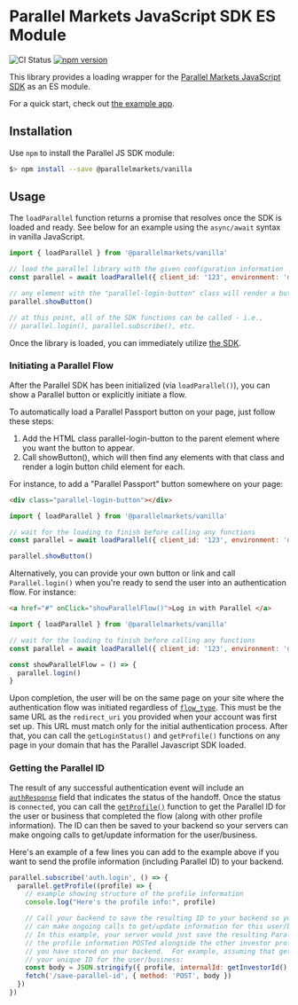 # Parallel Markets JavaScript SDK ES Module

![CI Status](https://github.com/parallel-markets/parallel-js/workflows/ci/badge.svg)
[![npm version](https://img.shields.io/npm/v/@parallelmarkets/vanilla.svg?style=flat-square)](https://www.npmjs.com/package/@parallelmarkets/vanilla)

This library provides a loading wrapper for the [Parallel Markets JavaScript SDK](https://developer.parallelmarkets.com/docs/javascript) as an ES module.

For a quick start, check out [the example app](https://github.com/parallel-markets/parallel-js/tree/master/examples/webpack).

## Installation

Use `npm` to install the Parallel JS SDK module:

```sh
$> npm install --save @parallelmarkets/vanilla
```

## Usage

The `loadParallel` function returns a promise that resolves once the SDK is loaded and ready. See below for an example using the `async/await` syntax in vanilla JavaScript.

```js
import { loadParallel } from '@parallelmarkets/vanilla'

// load the parallel library with the given configuration information
const parallel = await loadParallel({ client_id: '123', environment: 'demo' })

// any element with the "parallel-login-button" class will render a button
parallel.showButton()

// at this point, all of the SDK functions can be called - i.e.,
// parallel.login(), parallel.subscribe(), etc.
```

Once the library is loaded, you can immediately utilize [the SDK](https://developer.parallelmarkets.com/docs/javascript/sdk).

### Initiating a Parallel Flow

After the Parallel SDK has been initialized (via `loadParallel()`), you can show a Parallel button or explicitly initiate a flow.

To automatically load a Parallel Passport button on your page, just follow these steps:

1. Add the HTML class parallel-login-button to the parent element where you want the button to appear.
1. Call showButton(), which will then find any elements with that class and render a login button child element for each.

For instance, to add a "Parallel Passport" button somewhere on your page:

```html
<div class="parallel-login-button"></div>
```

```js
import { loadParallel } from '@parallelmarkets/vanilla'

// wait for the loading to finish before calling any functions
const parallel = await loadParallel({ client_id: '123', environment: 'demo', flow_type: 'overlay' })

parallel.showButton()
```

Alternatively, you can provide your own button or link and call `Parallel.login()` when you're ready to send the user into an authentication flow. For instance:

```html
<a href="#" onClick="showParallelFlow()">Log in with Parallel </a>
```

```js
import { loadParallel } from '@parallelmarkets/vanilla'

// wait for the loading to finish before calling any functions
const parallel = await loadParallel({ client_id: '123', environment: 'demo', flow_type: 'overlay' })

const showParallelFlow = () => {
  parallel.login()
}
```

Upon completion, the user will be on the same page on your site where the authentication flow was initiated regardless of [`flow_type`](https://developer.parallelmarkets.com/docs/javascript/configuration). This must be the same URL as the `redirect_uri` you provided when your account was first set up. This URL must match only for the initial authentication process. After that, you can call the `getLoginStatus()` and `getProfile()` functions on any page in your domain that has the Parallel Javascript SDK loaded.

### Getting the Parallel ID

The result of any successful authentication event will include an [`authResponse`](https://developer.parallelmarkets.com/docs/javascript/events#event-callback-argument) field that indicates the status of the handoff. Once the status is `connected`, you can call the [`getProfile()`](https://developer.parallelmarkets.com/docs/javascript/sdk) function to get the Parallel ID for the user or business that completed the flow (along with other profile information). The ID can then be saved to your backend so your servers can make ongoing calls to get/update information for the user/business.

Here's an example of a few lines you can add to the example above if you want to send the profile information (including Parallel ID) to your backend.

```js
parallel.subscribe('auth.login', () => {
  parallel.getProfile((profile) => {
    // example showing structure of the profile information
    console.log("Here's the profile info:", profile)

    // Call your backend to save the resulting ID to your backend so your server
    // can make ongoing calls to get/update information for this user/business.
    // In this example, your server would just save the resulting Parallel ID in
    // the profile information POSTed alongside the other investor profile information
    // you have stored on your backend.  For example, assuming that getInvestorId() returns
    // your unique ID for the user/business:
    const body = JSON.stringify({ profile, internalId: getInvestorId() })
    fetch('/save-parallel-id', { method: 'POST', body })
  })
})
```
